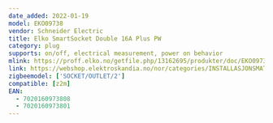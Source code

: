 ```yaml
---
date_added: 2022-01-19
model: EKO09738
vendor: Schneider Electric
title: Elko SmartSocket Double 16A Plus PW
category: plug
supports: on/off, electrical measurement, power on behavior
mlink: https://proff.elko.no/getfile.php/13162695/produkter/doc/EKO09738/Datasheet4540094.pdf
link: https://webshop.elektroskandia.no/nor/categories/INSTALLASJONSMATERIELL/Stikkontakter%2C-st%C3%B8psler%2C-ladestasjon/Stikkontakter/Stikkontakt/SmartStikk-dobbel-16A-Plus-PH/p/4540094
zigbeemodel: ['SOCKET/OUTLET/2']
compatible: [z2m] 
EAN: 
  - 7020160973808
  - 7020160973801
---
```


